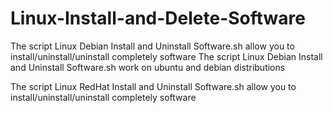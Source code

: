 # Linux-Install-and-Delete-Software
The script Linux Debian Install and Uninstall Software.sh allow you to install/uninstall/uninstall completely software 
The script Linux Debian Install and Uninstall Software.sh work on ubuntu and debian distributions

The script Linux RedHat Install and Uninstall Software.sh allow you to install/uninstall/uninstall completely software
